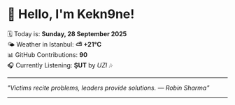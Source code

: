 # 👋 Hello, I'm Kekn9ne!

🗓️ Today is: **Sunday, 28 September 2025**  
🌤️ Weather in Istanbul: **⛅️  +21°C**  
📊 GitHub Contributions: **90**  
🎧 Currently Listening: **ŞUT** by *UZI* 🎶

---

_"Victims recite problems, leaders provide solutions. — *Robin Sharma*"_

---
